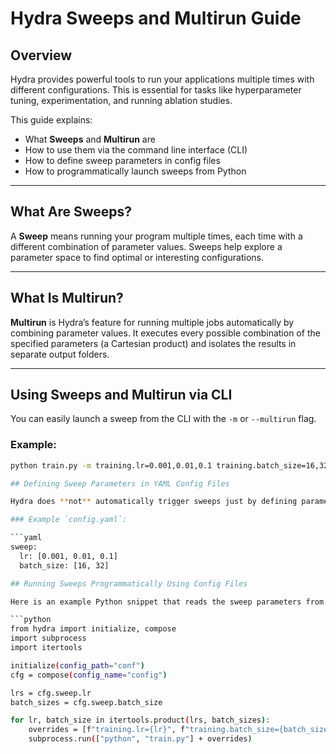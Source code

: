 # Hydra Sweeps and Multirun Guide

## Overview

Hydra provides powerful tools to run your applications multiple times with different configurations. This is essential for tasks like hyperparameter tuning, experimentation, and running ablation studies.

This guide explains:

- What **Sweeps** and **Multirun** are
- How to use them via the command line interface (CLI)
- How to define sweep parameters in config files
- How to programmatically launch sweeps from Python

---

## What Are Sweeps?

A **Sweep** means running your program multiple times, each time with a different combination of parameter values. Sweeps help explore a parameter space to find optimal or interesting configurations.

---

## What Is Multirun?

**Multirun** is Hydra’s feature for running multiple jobs automatically by combining parameter values. It executes every possible combination of the specified parameters (a Cartesian product) and isolates the results in separate output folders.

---

## Using Sweeps and Multirun via CLI

You can easily launch a sweep from the CLI with the `-m` or `--multirun` flag.

### Example:

```bash
python train.py -m training.lr=0.001,0.01,0.1 training.batch_size=16,32

## Defining Sweep Parameters in YAML Config Files

Hydra does **not** automatically trigger sweeps just by defining parameters in YAML files. However, you can specify the parameters to sweep over as lists in your config files to describe your search space.

### Example `config.yaml`:

```yaml
sweep:
  lr: [0.001, 0.01, 0.1]
  batch_size: [16, 32]

## Running Sweeps Programmatically Using Config Files

Here is an example Python snippet that reads the sweep parameters from your config and launches a run for each combination:

```python
from hydra import initialize, compose
import subprocess
import itertools

initialize(config_path="conf")
cfg = compose(config_name="config")

lrs = cfg.sweep.lr
batch_sizes = cfg.sweep.batch_size

for lr, batch_size in itertools.product(lrs, batch_sizes):
    overrides = [f"training.lr={lr}", f"training.batch_size={batch_size}"]
    subprocess.run(["python", "train.py"] + overrides)


